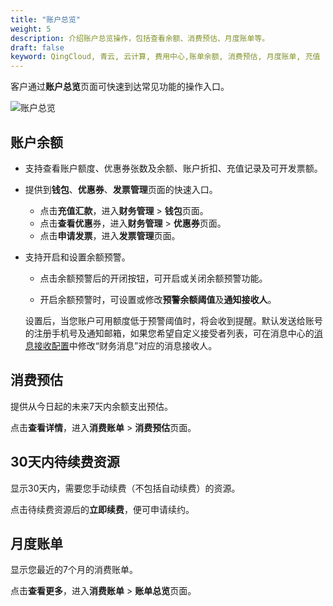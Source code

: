 ```yaml
---
title: "账户总览"
weight: 5
description: 介绍账户总览操作，包括查看余额、消费预估、月度账单等。
draft: false
keyword: QingCloud, 青云, 云计算, 费用中心,账单余额, 消费预估, 月度账单, 充值
---
```


客户通过**账户总览**页面可快速到达常见功能的操作入口。

![账户总览](../../_images/account.png)

## 账户余额

- 支持查看账户额度、优惠券张数及余额、账户折扣、充值记录及可开发票额。

- 提供到**钱包**、**优惠券**、**发票管理**页面的快速入口。

  - 点击**充值汇款**，进入**财务管理** > **钱包**页面。
  - 点击**查看优惠**券，进入**财务管理** > **优惠券**页面。
  - 点击**申请发票**，进入**发票管理**页面。

- 支持开启和设置余额预警。

  - 点击余额预警后的开闭按钮，可开启或关闭余额预警功能。

  - 开启余额预警时，可设置或修改**预警余额阈值**及**通知接收人**。

  设置后，当您账户可用额度低于预警阈值时，将会收到提醒。默认发送给账号的注册手机号及通知邮箱，如果您希望自定义接受者列表，可在消息中心的[消息接收配置](https://console.shanhe.com/account/profile/notify_map/)中修改“财务消息”对应的消息接收人。

## 消费预估

提供从今日起的未来7天内余额支出预估。

点击**查看详情**，进入**消费账单** > **消费预估**页面。

## 30天内待续费资源

显示30天内，需要您手动续费（不包括自动续费）的资源。

点击待续费资源后的**立即续费**，便可申请续约。

## 月度账单

显示您最近的7个月的消费账单。

点击**查看更多**，进入**消费账单** >  **账单总览**页面。

